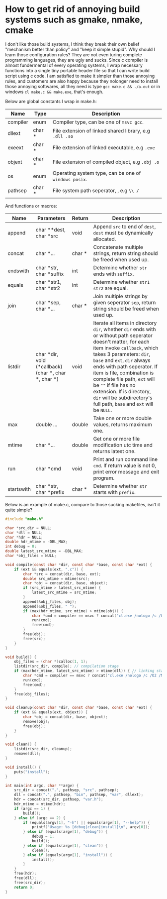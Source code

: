 # How to get rid of annoying build systems such as gmake, nmake, cmake

I don't like those build systems, I think they break their own belief "mechanism better than policy" and "keep it simple stupid". Why should I learn those configuration rules? They are not even turing complete programming languages, they are ugly and sucks. Since c compiler is almost fundermental of every operating systems, I wrap necessary functions into a single tiny portable header file so that I can write build script using c code. I am satisfied to make it simpler than those annoying rules, and customers are also happy because they nolonger need to install those annoying softwares, all they need is type `gcc make.c && ./a.out` or in windows `cl make.c && make.exe`, that's enough.

Below are global constants I wrap in make.h:

|Name|Type|Description|
|-|-|-|
|compiler|enum|Compiler type, can be one of `msvc gcc`.|
|dllext|char *|File extension of linked shared library, e.g `.dll .so`|
|exeext|char *|File extension of linked executable, e.g `.exe`|
|objext|char *|File extension of compiled object, e.g `.obj .o`|
|os|enum|Operating system type, can be one of `windows posix`.|
|pathsep|char *|File system path seperator, , e.g `\\ /`|

And functions or macros:

|Name|Parameters|Return|Description|
|-|-|-|-|
|append|char **dest, char *src|void|Append `src` to end of `dest`, `dest` must be dynamically allocated.|
|concat|char *...|char *|Concatenate multiple strings, return string should be freed when used up.|
|endswith|char *str, char *suffix|int|Determine whether `str` ends with `suffix`.|
|equals|char *str1, char *str2|int|Determine whether `str1 str2` are equal.|
|join|char *sep, char *...|char *|Join multiple strings by given seperator `sep`, return string should be freed when used up.|
|listdir|char *dir, void (*callback)(char *, char *, char *)|void|Iterate all items in directory `dir`, whether `dir` ends with or without path seperator doesn't matter, for each item invoke `callback`, which takes 3 parameters: `dir`, `base` and `ext`, `dir` always ends with path seperator. If item is file, combination is complete file path, `ext` will be `""` if file has no extension. If is directory, `dir` will be subdirectory's full path, `base` and `ext` will be `NULL`.|
|max|double ...|double|Take one or more double values, returns maximum one.|
|mtime|char *...|double|Get one or more file modification utc time and returns latest one.|
|run|char *cmd|void|Print and run command line `cmd`. If return value is not 0, print error message and exit program.|
|startswith|char *str, char *prefix|char *|Determine whether `str` starts with `prefix`.|

Below is an example of make.c, compare to those sucking makefiles, isn't it quite simple?

```c
#include "make.h"

char *src_dir = NULL;
char *dll = NULL;
char *hdr = NULL;
double hdr_mtime = -DBL_MAX;
int debug = 0;
double latest_src_mtime = -DBL_MAX;
char *obj_files = NULL;

void compile(const char *dir, const char *base, const char *ext) {
    if (ext && equals(ext, ".c")) {
        char *src = concat(dir, base, ext);
        double src_mtime = mtime(src);
        char *obj = concat(dir, base, objext);
        if (src_mtime > latest_src_mtime) {
            latest_src_mtime = src_mtime;
        }
        append(&obj_files, obj);
        append(&obj_files, " ");
        if (max(hdr_mtime, src_mtime) > mtime(obj)) {
            char *cmd = compiler == msvc ? concat("cl.exe /nologo /c /O2 /MD /wd4819 /Fo", obj, " ", src) : concat("gcc -c -s -O3 -Wall -std=gnu2x -Wl,--exclude-all-symbols -static -static-libgcc -D NDEBUG -shared -D DLL -D EXPORT -o ", obj, " ", src);
            run(cmd);
            free(cmd);
        }
        free(obj);
        free(src);
    }
}

void build() {
    obj_files = (char *)calloc(1, 1);
    listdir(src_dir, compile); // compilation stage
    if (max(hdr_mtime, latest_src_mtime) > mtime(dll)) { // linking stage
        char *cmd = compiler == msvc ? concat("cl.exe /nologo /c /O2 /MD /wd4819 /Fo") : concat("gcc -s -O3 -Wall -std=gnu2x -Wl,--exclude-all-symbols -static -static-libgcc -D NDEBUG -shared -D DLL -D EXPORT -o ", dll, " ", obj_files);
        run(cmd);
        free(cmd);
    }
    free(obj_files);
}

void cleanup(const char *dir, const char *base, const char *ext) {
    if (ext && equals(ext, objext)) {
        char *obj = concat(dir, base, objext);
        remove(obj);
        free(obj);
    }
}

void clean() {
    listdir(src_dir, cleanup);
    remove(dll);
}

void install() {
    puts("install");
}

int main(int argc, char **argv) {
    src_dir = concat(".", pathsep, "src", pathsep);
    dll = concat(".", pathsep, "bin", pathsep, "var", dllext);
    hdr = concat(src_dir, pathsep, "var.h");
    hdr_mtime = mtime(hdr);
    if (argc == 1) {
        build();
    } else if (argc == 2) {
        if (equals(argv[1], "-h") || equals(argv[1], "--help")) {
            printf("Usage: %s [debug|clean|install]\n", argv[0]);
        } else if (equals(argv[1], "debug")) {
            debug = 1;
            build();
        } else if (equals(argv[1], "clean")) {
            clean();
        } else if (equals(argv[1], "install")) {
            install();
        }
    }
    free(hdr);
    free(dll);
    free(src_dir);
    return 0;
}

```
